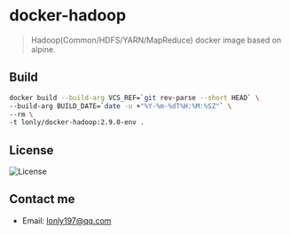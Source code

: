 # docker-hadoop

> Hadoop(Common/HDFS/YARN/MapReduce) docker image based on alpine.

## Build

```bash
docker build --build-arg VCS_REF=`git rev-parse --short HEAD` \
--build-arg BUILD_DATE=`date -u +"%Y-%m-%dT%H:%M:%SZ"` \
--rm \
-t lonly/docker-hadoop:2.9.0-env .
```

## License

![License](https://img.shields.io/github/license/lonly197/docker-alpine-python.svg)

## Contact me

- Email: <lonly197@qq.com>
